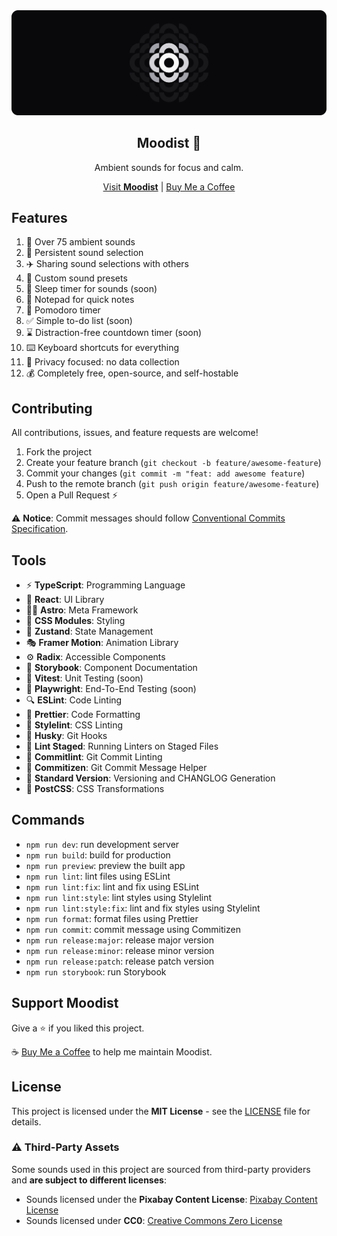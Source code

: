 <div align="center">
  <img src="/assets/banner.svg" alt="Moodist Logo Banner" />
  <h2>Moodist 🌲</h2>
  <p>Ambient sounds for focus and calm.</p>
  <a href="https://moodist.app">Visit <strong>Moodist</strong></a> | <a href="https://buymeacoffee.com/remvze">Buy Me a Coffee</a>
</div>

## Features

1. 🎵 Over 75 ambient sounds
1. 📝 Persistent sound selection
1. ✈️ Sharing sound selections with others
1. 🧰 Custom sound presets
1. 🌙 Sleep timer for sounds (soon)
1. 📓 Notepad for quick notes
1. 🍅 Pomodoro timer
1. ✅ Simple to-do list (soon)
1. ⌛ Distraction-free countdown timer (soon)
1. ⌨️ Keyboard shortcuts for everything
1. 🥷 Privacy focused: no data collection
1. 💰 Completely free, open-source, and self-hostable

## Contributing

All contributions, issues, and feature requests are welcome!

1. Fork the project
1. Create your feature branch (`git checkout -b feature/awesome-feature`)
1. Commit your changes (`git commit -m "feat: add awesome feature`)
1. Push to the remote branch (`git push origin feature/awesome-feature`)
1. Open a Pull Request ⚡

⚠️ **Notice**: Commit messages should follow [Conventional Commits Specification](https://www.conventionalcommits.org/en/v1.0.0/).

## Tools

- ⚡ **TypeScript**: Programming Language
- 🔨 **React**: UI Library
- 🧑‍🚀 **Astro**: Meta Framework
- 🎨 **CSS Modules**: Styling
- 🐻 **Zustand**: State Management
- 🎭 **Framer Motion**: Animation Library
- ⚙️ **Radix**: Accessible Components
- 📕 **Storybook**: Component Documentation
- 🧪 **Vitest**: Unit Testing (soon)
- 🔭 **Playwright**: End-To-End Testing (soon)
- 🔍 **ESLint**: Code Linting
- 🧹 **Prettier**: Code Formatting
- 🧼 **Stylelint**: CSS Linting
- 🐶 **Husky**: Git Hooks
- 📝 **Lint Staged**: Running Linters on Staged Files
- 🧽 **Commitlint**: Git Commit Linting
- 🧭 **Commitizen**: Git Commit Message Helper
- 📓 **Standard Version**: Versioning and CHANGLOG Generation
- 🧰 **PostCSS**: CSS Transformations

## Commands

- `npm run dev`: run development server
- `npm run build`: build for production
- `npm run preview`: preview the built app
- `npm run lint`: lint files using ESLint
- `npm run lint:fix`: lint and fix using ESLint
- `npm run lint:style`: lint styles using Stylelint
- `npm run lint:style:fix`: lint and fix styles using Stylelint
- `npm run format`: format files using Prettier
- `npm run commit`: commit message using Commitizen
- `npm run release:major`: release major version
- `npm run release:minor`: release minor version
- `npm run release:patch`: release patch version
- `npm run storybook`: run Storybook

## Support Moodist

Give a ⭐ if you liked this project.

☕ [Buy Me a Coffee](https://buymeacoffee.com) to help me maintain Moodist.

## License

This project is licensed under the **MIT License** - see the [LICENSE](LICENSE) file for details.

### ⚠️ Third-Party Assets

Some sounds used in this project are sourced from third-party providers and **are subject to different licenses**:

- Sounds licensed under the **Pixabay Content License**: [Pixabay Content License](https://pixabay.com/service/license-summary/)
- Sounds licensed under **CC0**: [Creative Commons Zero License](https://creativecommons.org/publicdomain/zero/1.0/)
